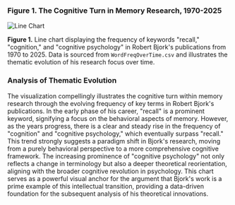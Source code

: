 ### Figure 1. The Cognitive Turn in Memory Research, 1970-2025

![Line Chart](https://mdn.alipayobjects.com/one_clip/afts/img/ukE8R5R7T9cAAAAAW0AAAAgAoEACAQFr/original)

**Figure 1.** Line chart displaying the frequency of keywords "recall," "cognition," and "cognitive psychology" in Robert Bjork's publications from 1970 to 2025. Data is sourced from `WordFreqOverTime.csv` and illustrates the thematic evolution of his research focus over time.

### Analysis of Thematic Evolution

The visualization compellingly illustrates the cognitive turn within memory research through the evolving frequency of key terms in Robert Bjork's publications. In the early phase of his career, "recall" is a prominent keyword, signifying a focus on the behavioral aspects of memory. However, as the years progress, there is a clear and steady rise in the frequency of "cognition" and "cognitive psychology," which eventually surpass "recall." This trend strongly suggests a paradigm shift in Bjork's research, moving from a purely behavioral perspective to a more comprehensive cognitive framework. The increasing prominence of "cognitive psychology" not only reflects a change in terminology but also a deeper theoretical reorientation, aligning with the broader cognitive revolution in psychology. This chart serves as a powerful visual anchor for the argument that Bjork's work is a prime example of this intellectual transition, providing a data-driven foundation for the subsequent analysis of his theoretical innovations.
